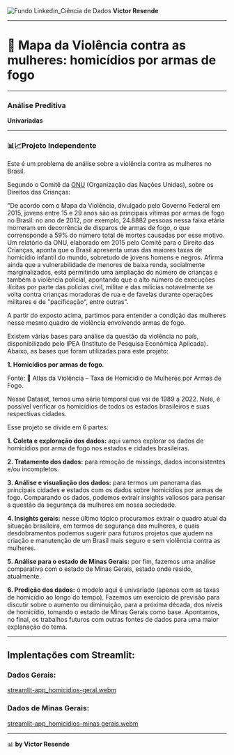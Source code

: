 ![Fundo Linkedin_Ciência de Dados](https://github.com/user-attachments/assets/0aa9ee1f-9131-4f88-9f25-73b532d9b2f0)
**Victor Resende**
________________
# 🔫 Mapa da Violência contra as mulheres: homicídios por armas de fogo
_______________
### Análise Preditiva
**Univariadas**
_______________
### **📊📈Projeto Independente**

Este é um problema de análise sobre a violência contra as mulheres no Brasil.

Segundo o Comitê da [ONU](https://brasil.un.org/pt-br?afd_azwaf_tok=eyJhbGciOiJSUzI1NiJ9.eyJhdWQiOiJicmFzaWwudW4ub3JnIiwiZXhwIjoxNzQ3MDE2ODA2LCJpYXQiOjE3NDcwMTY3OTYsImlzcyI6InRpZXIxLTdiYzY5ZGY3Ny1qd3g1OSIsInN1YiI6IjE4OS44OS4yMjAuNTIiLCJkYXRhIjp7InR5cGUiOiJpc3N1ZWQiLCJyZWYiOiIyMDI1MDUxMlQwMjI2MzZaLXIxN2JjNjlkZjc3and4NTloQzFTQU8za3A0MDAwMDAwMDRhZzAwMDAwMDAwNzlmNCIsImIiOiJrd1NlZjY1Z1MtUloxaXg0Qm1ZNDMwRGlKcmNPLUxUYTFCSGNYaFdPZUc4IiwiaCI6Inp1d0QxQ0tkNkpxTEFaeENPQWlzYWVERXNVUWFDR0l2dTNNS1F2MUZiQUkifX0.appSwQU9OXG3w3iZVeXNABMCnMCptG4cXWINUFyf3FlJwUtm2y5yNf5LZmSENHgSrI991YEVD4GxszQAHT-SNYInUHk0IlxTe7CDKpp2-qAhtbJYXHUHP40dvV2AoXdOBI9g61E2pXP5tAnb_tiYZY3niNvwfivYSoPQm2ZvQOiEBLHivRj4vGL3iAUcyBwPJ5F8V8Ijsi65obeGHmTz5EuKvDZptRRn8KJhgFBcnFb9cQygSMXiB23gRsGAwwWd3zK89ykmfOt9LenZwXPlsFMjMVt2eRrdPo8bYZrUV6Bg5dpppSyBop7BkbY_NxvtIjLz7L96LnB8t_eDbnrzeQ.WF3obl2IDtqgvMFRqVdYkD5s) (Organização das Nações Unidas), sobre os Direitos das Crianças:

"De acordo com o Mapa da Violência, divulgado pelo Governo Federal em 2015, jovens entre 15 e 29 anos são as principais vítimas por armas de fogo no Brasil: no ano de 2012, por exemplo, 24.8882 pessoas nessa faixa etária morreram em decorrência de disparos de armas de fogo, o que corrensponde a 59% do número total de mortes causadas por esse motivo. Um relatório da ONU, elaborado em 2015 pelo Comitê para o Direito das Crianças, aponta que o Brasil apresenta umas das maiores taxas de homicídio infantil do mundo, sobretudo de jovens homens e negros. Afirma ainda que a vulnerabilidade de menores de baixa renda, socialmente marginalizados, está permitindo uma ampliação do número de crianças e também a violência policial, apontando que o alto número de execuções ilícitas por parte das polícias civil, militar e das milícias notavelmente se volta contra crianças moradoras de rua e de favelas durante operações militares e de "pacificação", entre outras".

A partir do exposto acima, partimos para entender a condição das mulheres nesse mesmo quadro de violência envolvendo armas de fogo.

Existem várias bases para análise da questão da violência no país, disponibilizado pelo IPEA (Instituto de Pesquisa Econômica Aplicada). Abaixo, as bases que foram utilizadas para este projeto:

**1. Homicídios por armas de fogo**.

Fonte: 🔗 Atlas da Violência – Taxa de Homicídio de Mulheres por Armas de Fogo.

Nesse Dataset, temos uma série temporal que vai de 1989 a 2022. Nele, é possível verificar os homicídios de todos os estados brasileiros e suas respectivas cidades.

Esse projeto se divide em 6 partes: 

**1. Coleta e exploração dos dados:** aqui vamos explorar os dados de homicídios por arma de fogo nos estados e cidades brasileiras.

**2. Tratamento dos dados:** para remoção de missings, dados inconsistentes e/ou incompletos.

**3. Análise e visualiação dos dados:** para termos um panorama das principais cidades e estados com os dados sobre homicídios por armas de fogo. Comparando os dados, podemos extrair insights valiosos para pensar a questão da segurança da mulheres em nossa sociedade.

**4. Insights gerais:** nesse último tópico procuramos extrair o quadro atual da situação brasileira, em termos de segurança das mulheres, e quais desdobramentos podemos sugerir para futuros projetos que ajudem na criação e manutenção de um Brasil mais seguro e sem violência contra as mulheres.

**5. Análise para o estado de Minas Gerais:** por fim, fazemos uma análise comparativa com o estado de Minas Gerais, estado onde resido, atualmente.

**6. Predição dos dados:** o modelo aqui é univariado (apenas com as taxas de homicídio ao longo do tempo). Fazemos um exercício de previsão para discutir sobre o aumento ou diminuição, para a próxima década, dos níveis de homicídio, tomando o estado de Minas Gerais como base. Apontamos, no final, os trabalhos futuros com outras fontes de dados para uma maior explanação do tema.
_______________
## Implentações com Streamlit:

### Dados Gerais:
[streamlit-app_homicidios-geral.webm](https://github.com/user-attachments/assets/217d10b4-1076-48a8-b4c7-5b2bbbaa44db)

### Dados de Minas Gerais: 
[streamlit-app_homicidios-minas gerais.webm](https://github.com/user-attachments/assets/61204325-b1cf-492b-91ac-e8c8237175de)

_______________
📊 **by Victor Resende**

